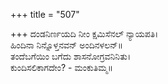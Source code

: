 +++
title = "507"

+++
ದಂಡನಿರ್ಣಯದಿ ನೀಂ ಕ್ಷಮಿಸೆನಲ್ ನ್ಯಾಯಪತಿ।  
ಹಿಂದಿನಾ ನಿನ್ನೊಳ್ತನವನ್ ಅಂದಿನಳಲನ್॥  
ತಂದೆಬಗೆಯಿಂ ಬಗೆದು ಶಾಸನೋಗ್ರವನಿನಿತು।  
ಕುಂದಿಸಲಿಕಾಗದೇಂ? - ಮಂಕುತಿಮ್ಮ॥  
